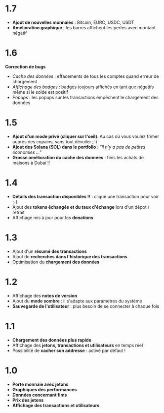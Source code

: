 # 1.7

- **Ajout de nouvelles monnaies** : Bitcoin, EURC, USDC, USDT
- **Amélioration graphique** : les barres affichent les pertes avec montant négatif

# 1.6

**Correction de bugs**

- _Cache des données_ : effacements de tous les comptes quand erreur de chargement
- _Affichage des badges_ : badges toujours affichés en tant que négatifs même si le solde est positif
- _Popups_ : les popups sur les transactions empêchent le chargement des données

# 1.5

- **Ajout d'un mode privé (cliquer sur l'oeil)**. Au cas où vous voulez frimer auprès des copains, sans tout dévoiler ;-)
- **Ajout des Solana (SOL) dans le portfolio** : _"il n'y a pas de petites économies ..."_
- **Grosse amélioration du cache des données** : finis les achats de maisons à Dubaï !!

# 1.4

- **Détails des transaction disponibles !!** : clique une transaction pour voir ;-)
- Ajout des **tokens échangés et du taux d'échange** lors d'un dépot / retrait
- Affichage mis à jour pour les **donations**

# 1.3

- Ajout d'un **résumé des transactions**
- Ajout de **recherches dans l'historique des transactions**
- Optimisation du **chargement des données**

# 1.2

- Affichage des **notes de version**
- Ajout du **mode sombre** : il s'adapte aux paramètres du système
- **Sauvegarde de l'utilisateur** : plus besoin de se connecter à chaque fois

# 1.1

- **Chargement des données plus rapide**
- Affichage des **jetons, transactions et utilisateurs** en temps réel
- Possibilité de **cacher son addresse** : activé par défaut !

# 1.0

- **Porte monnaie avec jetons**
- **Graphiques des performances**
- **Données concernant fims**
- **Prix des jetons**
- **Affichage des transactions et utilisateurs**
